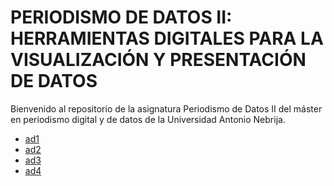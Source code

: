 # PERIODISMO DE DATOS II: HERRAMIENTAS DIGITALES PARA LA VISUALIZACIÓN Y PRESENTACIÓN DE DATOS

Bienvenido al repositorio de la asignatura Periodismo de Datos II del máster en periodismo digital y de datos de la Universidad Antonio Nebrija.

- [ad1](https://nebrijas.github.io/Periodismodedatos_juancamilobohorquez/ad1.html)
- [ad2](https://nebrijas.github.io/Periodismodedatos_juancamilobohorquez/ad2.html)
- [ad3](https://nebrijas.github.io/Periodismodedatos_juancamilobohorquez/api-covid19-pandas-plot.html)
- [ad4](https://nebrijas.github.io/Periodismodedatos_juancamilobohorquez/tipo.html)


